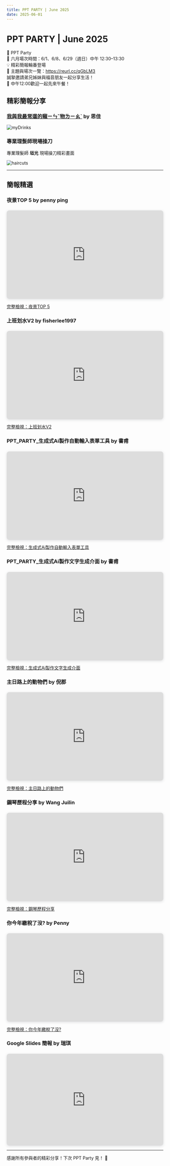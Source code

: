 ```yaml
---
title: PPT PARTY | June 2025
date: 2025-06-01
---
```


# PPT PARTY | June 2025

🎉 PPT Party  
📅 六月場次時間：6/1、6/8、6/29（週日）中午 12:30–13:30  
💡 精彩簡報輪番登場  
📍 主題與場次一覽：https://reurl.cc/qGbLM3  
誠摯邀請弟兄姊妹與福音朋友一起分享生活！  
🍱 中午12:00歡迎一起先來午餐！

## 精彩簡報分享

### [我與我最常遛的寵ㄧㄣˇ物ㄌㄧㄠˋ](https://www.canva.com/design/DAGpFLXGrxs/KxVenFvez0yE7cXZklEzWA/view?utm_content=DAGpFLXGrxs&utm_campaign=designshare&utm_medium=link2&utm_source=uniquelinks&utlId=h748dbd9b4b) by 思佳

![myDrinks](https://raw.githubusercontent.com/Fi5herL/fi5herl.github.io/refs/heads/main/blog/images/2025-06-01_myfavoratedrink.jpg)

### 專業理髮師現場操刀

專業理髮師 **垣光** 現場操刀精彩畫面

![haircuts](https://raw.githubusercontent.com/Fi5herL/fi5herl.github.io/refs/heads/main/blog/images/2025-06-01_haircuts.jpg)

---

## 簡報精選

### 夜景TOP 5 by penny ping

<div style="position: relative; width: 100%; height: 0; padding-top: 56.2500%; padding-bottom: 0; box-shadow: 0 2px 8px 0 rgba(63,69,81,0.16); margin-top: 1.6em; margin-bottom: 0.9em; overflow: hidden; border-radius: 8px; will-change: transform;">
  <iframe loading="lazy" style="position: absolute; width: 100%; height: 100%; top: 0; left: 0; border: none; padding: 0;margin: 0;" src="https://www.canva.com/design/DAGpjD9BDs0/Z_UOLjLv8E0uVUnV9geqUA/view?embed" allowfullscreen="allowfullscreen" allow="fullscreen">
  </iframe>
</div>

[完整檢視：夜景TOP 5](https://www.canva.com/design/DAGpjD9BDs0/Z_UOLjLv8E0uVUnV9geqUA/view?utm_content=DAGpjD9BDs0&utm_campaign=designshare&utm_medium=embeds&utm_source=link)

### 上班划水V2 by fisherlee1997

<div style="position: relative; width: 100%; height: 0; padding-top: 56.2500%; padding-bottom: 0; box-shadow: 0 2px 8px 0 rgba(63,69,81,0.16); margin-top: 1.6em; margin-bottom: 0.9em; overflow: hidden; border-radius: 8px; will-change: transform;">
  <iframe loading="lazy" style="position: absolute; width: 100%; height: 100%; top: 0; left: 0; border: none; padding: 0;margin: 0;" src="https://www.canva.com/design/DAGptgAgnwI/n6SdQMLWlczjR7piiYeACw/view?embed" allowfullscreen="allowfullscreen" allow="fullscreen">
  </iframe>
</div>

[完整檢視：上班划水V2](https://www.canva.com/design/DAGptgAgnwI/n6SdQMLWlczjR7piiYeACw/view?utm_content=DAGptgAgnwI&utm_campaign=designshare&utm_medium=embeds&utm_source=link)

### PPT_PARTY_生成式Ai製作自動輸入表單工具 by 書甫

<div style="position: relative; width: 100%; height: 0; padding-top: 56.2500%; padding-bottom: 0; box-shadow: 0 2px 8px 0 rgba(63,69,81,0.16); margin-top: 1.6em; margin-bottom: 0.9em; overflow: hidden; border-radius: 8px; will-change: transform;">
  <iframe loading="lazy" style="position: absolute; width: 100%; height: 100%; top: 0; left: 0; border: none; padding: 0;margin: 0;" src="https://www.canva.com/design/DAGprr3jPdg/ahpURHCtdPur4Z8QLAJvsg/view?embed" allowfullscreen="allowfullscreen" allow="fullscreen">
  </iframe>
</div>

[完整檢視：生成式Ai製作自動輸入表單工具](https://www.canva.com/design/DAGprr3jPdg/ahpURHCtdPur4Z8QLAJvsg/view?utm_content=DAGprr3jPdg&utm_campaign=designshare&utm_medium=embeds&utm_source=link)

### PPT_PARTY_生成式Ai製作文字生成介面 by 書甫

<div style="position: relative; width: 100%; height: 0; padding-top: 56.2500%; padding-bottom: 0; box-shadow: 0 2px 8px 0 rgba(63,69,81,0.16); margin-top: 1.6em; margin-bottom: 0.9em; overflow: hidden; border-radius: 8px; will-change: transform;">
  <iframe loading="lazy" style="position: absolute; width: 100%; height: 100%; top: 0; left: 0; border: none; padding: 0;margin: 0;" src="https://www.canva.com/design/DAGpsF7G-3M/3-Y9X21w3mhOpyZsp6rdtA/view?embed" allowfullscreen="allowfullscreen" allow="fullscreen">
  </iframe>
</div>

[完整檢視：生成式Ai製作文字生成介面](https://www.canva.com/design/DAGpsF7G-3M/3-Y9X21w3mhOpyZsp6rdtA/view?utm_content=DAGpsF7G-3M&utm_campaign=designshare&utm_medium=embeds&utm_source=link)

### 主日路上的動物們 by 倪郡

<div style="position: relative; width: 100%; height: 0; padding-top: 56.2500%; padding-bottom: 0; box-shadow: 0 2px 8px 0 rgba(63,69,81,0.16); margin-top: 1.6em; margin-bottom: 0.9em; overflow: hidden; border-radius: 8px; will-change: transform;">
  <iframe loading="lazy" style="position: absolute; width: 100%; height: 100%; top: 0; left: 0; border: none; padding: 0;margin: 0;" src="https://www.canva.com/design/DAGpvYnXPh4/TSe0V5yvE7BU6JvTTEMSbA/view?embed" allowfullscreen="allowfullscreen" allow="fullscreen">
  </iframe>
</div>

[完整檢視：主日路上的動物們](https://www.canva.com/design/DAGpvYnXPh4/TSe0V5yvE7BU6JvTTEMSbA/view?utm_content=DAGpvYnXPh4&utm_campaign=designshare&utm_medium=embeds&utm_source=link)

### 鋼琴歷程分享 by Wang Juilin

<div style="position: relative; width: 100%; height: 0; padding-top: 56.2500%; padding-bottom: 0; box-shadow: 0 2px 8px 0 rgba(63,69,81,0.16); margin-top: 1.6em; margin-bottom: 0.9em; overflow: hidden; border-radius: 8px; will-change: transform;">
  <iframe loading="lazy" style="position: absolute; width: 100%; height: 100%; top: 0; left: 0; border: none; padding: 0;margin: 0;" src="https://www.canva.com/design/DAGrbA7eBu4/F4goiZQle9PWktT0N8Fkiw/view?embed" allowfullscreen="allowfullscreen" allow="fullscreen">
  </iframe>
</div>

[完整檢視：鋼琴歷程分享](https://www.canva.com/design/DAGrbA7eBu4/F4goiZQle9PWktT0N8Fkiw/view?utm_content=DAGrbA7eBu4&utm_campaign=designshare&utm_medium=embeds&utm_source=link)

### 你今年繳稅了沒? by Penny

<div style="position: relative; width: 100%; height: 0; padding-top: 56.2500%; padding-bottom: 0; box-shadow: 0 2px 8px 0 rgba(63,69,81,0.16); margin-top: 1.6em; margin-bottom: 0.9em; overflow: hidden; border-radius: 8px; will-change: transform;">
  <iframe loading="lazy" style="position: absolute; width: 100%; height: 100%; top: 0; left: 0; border: none; padding: 0;margin: 0;" src="https://www.canva.com/design/DAGrpSBLKco/qH9QQ1ntKgTo9uzOwunEyA/view?embed" allowfullscreen="allowfullscreen" allow="fullscreen">
  </iframe>
</div>

[完整檢視：你今年繳稅了沒?](https://www.canva.com/design/DAGrpSBLKco/qH9QQ1ntKgTo9uzOwunEyA/view?utm_content=DAGrpSBLKco&utm_campaign=designshare&utm_medium=embeds&utm_source=link)

### Google Slides 簡報 by 瑞琪

<div style="position: relative; width: 100%; height: 0; padding-top: 58.5%; padding-bottom: 0; box-shadow: 0 2px 8px 0 rgba(63,69,81,0.16); margin-top: 1.6em; margin-bottom: 0.9em; overflow: hidden; border-radius: 8px; will-change: transform;">
  <iframe src="https://docs.google.com/presentation/d/e/2PACX-1vRPDJfn8RirXVghoq0YgovUhgkBwzy20MPJ30Bf7rz8pQqCEGg4-K5zcnt6xITsaa-N_WPhN0C2_OjP/embed?start=false&loop=false&delayms=3000" frameborder="0" style="position: absolute; width: 100%; height: 100%; top: 0; left: 0; border: none;" allowfullscreen="true" mozallowfullscreen="true" webkitallowfullscreen="true">
  </iframe>
</div>

---

感謝所有參與者的精彩分享！下次 PPT Party 見！ 🎉